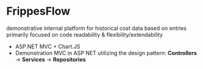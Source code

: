 # FrippesFlow
demonstrative internal platform for historical cost data based on entries
primarily focused on code readability & flexibility/extendability

- ASP.NET MVC + Chart.JS
- Demonstration MVC in ASP NET utilizing the design pattern: **Controllers** -> **Services** -> **Repositories**
